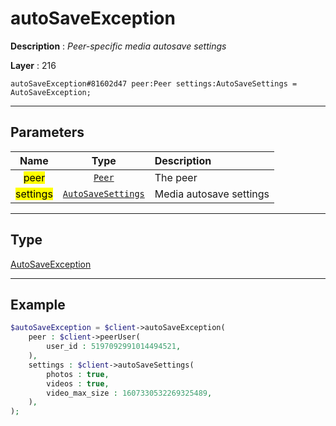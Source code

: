 # autoSaveException

**Description** : *Peer\-specific media autosave settings*

**Layer** : 216

```tl
autoSaveException#81602d47 peer:Peer settings:AutoSaveSettings = AutoSaveException;
```

---

## Parameters

| Name | Type | Description |
| :---: | :---: | :--- |
| <mark>peer</mark> | [`Peer`](type/Peer) | The peer |
| <mark>settings</mark> | [`AutoSaveSettings`](type/AutoSaveSettings) | Media autosave settings |

---

## Type

[AutoSaveException](type/AutoSaveException)

---

## Example

```php
$autoSaveException = $client->autoSaveException(
	peer : $client->peerUser(
		user_id : 5197092991014494521,
	),
	settings : $client->autoSaveSettings(
		photos : true,
		videos : true,
		video_max_size : 1607330532269325489,
	),
);
```